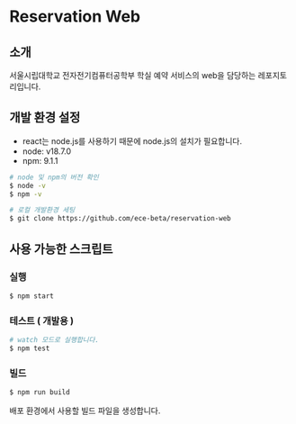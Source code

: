 # Reservation Web

## 소개

서울시립대학교 전자전기컴퓨터공학부 학실 예약 서비스의 web을 담당하는 레포지토리입니다.

## 개발 환경 설정

- react는 node.js를 사용하기 때문에 node.js의 설치가 필요합니다.
- node: v18.7.0
- npm: 9.1.1

```bash
# node 및 npm의 버전 확인
$ node -v
$ npm -v
```

```bash
# 로컬 개발환경 세팅
$ git clone https://github.com/ece-beta/reservation-web
```

## 사용 가능한 스크립트

### 실행 

```bash
$ npm start
```

### 테스트 ( 개발용 )

```bash
# watch 모드로 실행합니다.
$ npm test
```

### 빌드

```bash
$ npm run build
```

배포 환경에서 사용할 빌드 파일을 생성합니다.